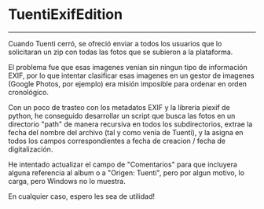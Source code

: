 # TuentiExifEdition
--------------------
Cuando Tuenti cerró, se ofreció enviar a todos los usuarios que lo solicitaran un zip con todas las fotos que se subieron a la plataforma.

El problema fue que esas imagenes venían sin ningun tipo de información EXIF, por lo que intentar clasificar esas imagenes en un gestor de imagenes (Google Photos, por ejemplo) era misión imposible para ordenar en orden cronológico.

Con un poco de trasteo con los metadatos EXIF y la libreria piexif de python, he conseguido desarrollar un script que busca las fotos en un directorio "path" de manera recursiva en todos los subdirectorios, extrae la fecha del nombre del archivo (tal y como venía de Tuenti), y la asigna en todos los campos correspondientes a fecha de creacion / fecha de digitalización.

He intentado actualizar el campo de "Comentarios" para que incluyera alguna referencia al album o a "Origen: Tuenti", pero por algun motivo, lo carga, pero Windows no lo muestra.

En cualquier caso, espero les sea de utilidad!
